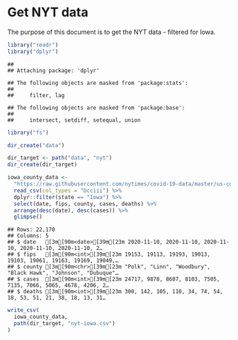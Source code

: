 Get NYT data
================

The purpose of this document is to get the NYT data - filtered for Iowa.

``` r
library("readr")
library("dplyr")
```

    ## 
    ## Attaching package: 'dplyr'

    ## The following objects are masked from 'package:stats':
    ## 
    ##     filter, lag

    ## The following objects are masked from 'package:base':
    ## 
    ##     intersect, setdiff, setequal, union

``` r
library("fs")
```

``` r
dir_create("data")

dir_target <- path("data", "nyt")
dir_create(dir_target)
```

``` r
iowa_county_data <- 
  "https://raw.githubusercontent.com/nytimes/covid-19-data/master/us-counties.csv" %>%
  read_csv(col_types = "Dcciii") %>%
  dplyr::filter(state == "Iowa") %>%
  select(date, fips, county, cases, deaths) %>%
  arrange(desc(date), desc(cases)) %>%
  glimpse()
```

    ## Rows: 22,170
    ## Columns: 5
    ## $ date   [3m[90m<date>[39m[23m 2020-11-10, 2020-11-10, 2020-11-10, 2020-11-10, 2020-11-10, 2…
    ## $ fips   [3m[90m<int>[39m[23m 19153, 19113, 19193, 19013, 19103, 19061, 19163, 19169, 19049,…
    ## $ county [3m[90m<chr>[39m[23m "Polk", "Linn", "Woodbury", "Black Hawk", "Johnson", "Dubuque"…
    ## $ cases  [3m[90m<int>[39m[23m 24717, 9878, 8607, 8103, 7505, 7135, 7066, 5065, 4678, 4206, 2…
    ## $ deaths [3m[90m<int>[39m[23m 300, 142, 105, 110, 34, 74, 54, 18, 53, 51, 21, 38, 18, 13, 31…

``` r
write_csv(
  iowa_county_data,
  path(dir_target, "nyt-iowa.csv")
)
```
